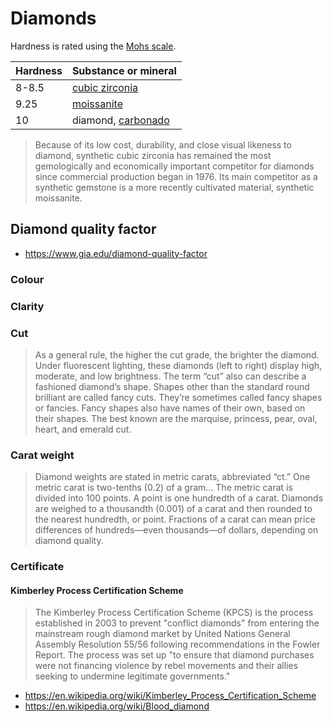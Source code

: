 # Diamonds

Hardness is rated using the [Mohs scale](https://en.wikipedia.org/wiki/Mohs_scale_of_mineral_hardness).

| Hardness | Substance or mineral |
|---|---|
| 8-8.5 | [cubic zirconia](https://en.wikipedia.org/wiki/Cubic_zirconia)
| 9.25 | [moissanite](https://en.wikipedia.org/wiki/Moissanite)
| 10 | diamond, [carbonado](https://en.wikipedia.org/wiki/Carbonado) |

> Because of its low cost, durability, and close visual likeness to diamond, synthetic cubic zirconia has remained the most gemologically and economically important competitor for diamonds since commercial production began in 1976. Its main competitor as a synthetic gemstone is a more recently cultivated material, synthetic moissanite.

## Diamond quality factor
- https://www.gia.edu/diamond-quality-factor

### Colour
### Clarity
### Cut
> As a general rule, the higher the cut grade, the brighter the diamond. Under fluorescent lighting, these diamonds (left to right) display high, moderate, and low brightness.
The term “cut” also can describe a fashioned diamond’s shape. Shapes other than the standard round brilliant are called fancy cuts. They’re sometimes called fancy shapes or fancies. Fancy shapes also have names of their own, based on their shapes. The best known are the marquise, princess, pear, oval, heart, and emerald cut.

### Carat weight
> Diamond weights are stated in metric carats, abbreviated “ct.” One metric carat is two-tenths (0.2) of a gram... The metric carat is divided into 100 points. A point is one hundredth of a carat. Diamonds are weighed to a thousandth (0.001) of a carat and then rounded to the nearest hundredth, or point. Fractions of a carat can mean price differences of hundreds—even thousands—of dollars, depending on diamond quality.

### Certificate
#### Kimberley Process Certification Scheme
> The Kimberley Process Certification Scheme (KPCS) is the process established in 2003 to prevent "conflict diamonds" from entering the mainstream rough diamond market by United Nations General Assembly Resolution 55/56 following recommendations in the Fowler Report. The process was set up "to ensure that diamond purchases were not financing violence by rebel movements and their allies seeking to undermine legitimate governments."

- https://en.wikipedia.org/wiki/Kimberley_Process_Certification_Scheme
- https://en.wikipedia.org/wiki/Blood_diamond

